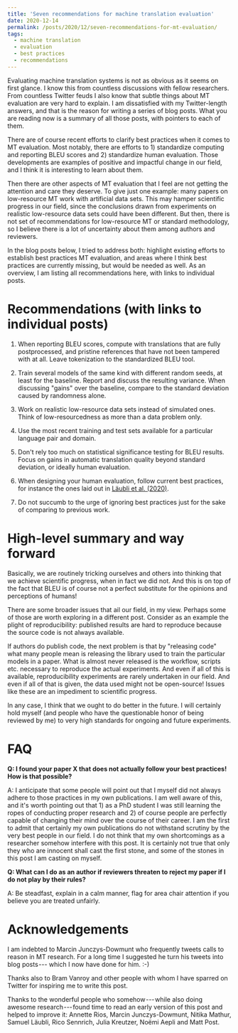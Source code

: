 ```yaml
---
title: 'Seven recommendations for machine translation evaluation'
date: 2020-12-14
permalink: /posts/2020/12/seven-recommendations-for-mt-evaluation/
tags:
  - machine translation
  - evaluation
  - best practices
  - recommendations
---
```


Evaluating machine translation systems is not as obvious as it seems on first glance. I know this from countless discussions with fellow researchers.
From countless Twitter feuds I also know that subtle things about MT evaluation are very hard to explain. I am dissatisfied with my Twitter-length answers,
and that is the reason for writing a series of blog posts. What you are reading now is a summary of all those posts, with pointers to each of them.

There are of course recent efforts to clarify best practices when it comes to MT evaluation. Most notably, there are efforts to 1) standardize computing and
reporting BLEU scores and 2) standardize human evaluation. Those developments are examples of positive and impactful change in our field, and I think it is interesting
to learn about them.

Then there are other aspects of MT evaluation that I feel are not getting the attention and care they deserve. To give just one example: many papers on
low-resource MT work with artificial data sets. This may hamper scientific progress in our field, since the conclusions drawn from experiments on realistic
low-resource
data sets could have been different. But then, there is not set of recommendations for low-resource MT or standard methodology, so I believe there is a lot
of uncertainty about them among authors and reviewers. 

In the blog posts below, I tried to address both: highlight existing efforts to establish best practices MT evaluation, and areas where I think best practices are
currently missing, but would be needed as well. As an overview, I am listing all recommendations here, with links to individual posts.

Recommendations (with links to individual posts)
================================================

1. When reporting BLEU scores, compute with translations that are fully postprocessed, and pristine references that have not been tampered with at all.
Leave tokenization to the standardized BLEU tool.

2. Train several models of the same kind with different random seeds, at least for the baseline. Report and discuss the resulting variance. When discussing
"gains" over the baseline, compare to the standard deviation caused by randomness alone.

3. Work on realistic low-resource data sets instead of simulated ones. Think of low-resourcedness as more than a data problem only.

4. Use the most recent training and test sets available for a particular language pair and domain.

5. Don't rely too much on statistical significance testing for BLEU results. Focus on gains in automatic translation quality beyond standard deviation, or
ideally human evaluation.

6. When designing your human evaluation, follow current best practices, for instance the ones laid out in [Läubli et al. (2020)](https://jair.org/index.php/jair/article/view/11371/26573).

7. Do not succumb to the urge of ignoring best practices just for the sake of comparing to previous work.

High-level summary and way forward
===========

Basically, we are routinely tricking ourselves and others into thinking that we achieve scientific progress, when in fact we did not.
And this is on top of the fact that BLEU is of course not a perfect substitute for the opinions and perceptions of humans!

There are some broader issues that ail our field, in my view. Perhaps some of those are worth exploring in a different post.
Consider as an example the plight of reproducibility: published results are hard to reproduce because the source code is not always available.

If authors do publish code, the next problem is that by "releasing code" what many people mean is releasing the library used to train
the particular models in a paper. What is almost never released is the workflow, scripts etc. necessary to reproduce the actual experiments.
And even if all of this is available, reproducibility experiments are rarely undertaken in our field. And even if all of that is given, the data
used might not be open-source! Issues like these are an impediment to scientific progress.

In any case, I think that we ought to do better in the future. I will certainly hold myself (and people who have the questionable honor of being
reviewed by me) to very high standards for ongoing and future experiments.

FAQ
===

**Q: I found your paper X that does not actually follow your best practices! How is that possible?**

A: I anticipate that some people will point out that I myself did not always adhere to those practices in my own publications. I am well aware of this, and it's
worth pointing out that 1) as a PhD student I was still learning the ropes of conducting proper research and 2) of course people are perfectly capable of changing
their mind over the course of their career. I am the first to admit that certainly my own publications do not withstand scrutiny by the very best people in our field.
I do not think that my own shortcomings as a researcher somehow interfere with this post. It is certainly not true that only they who are innocent shall cast the
first stone, and some of the stones in this post I am casting on myself.

**Q: What can I do as an author if reviewers threaten to reject my paper if I do not play by their rules?**

A: Be steadfast, explain in a calm manner, flag for area chair attention if you believe you are treated unfairly.


Acknowledgements
================

I am indebted to Marcin Junczys-Dowmunt who frequently tweets calls to reason in MT research. For a long time I suggested he turn his tweets into blog posts ---
which I now have done for him. :-)

Thanks also to Bram Vanroy and other people with whom I have sparred on Twitter for inspiring me to write this post.

Thanks to the wonderful people who somehow --- while also doing awesome research --- found time to read an early version of this post and helped to improve it:
Annette Rios, Marcin Junczys-Dowmunt, Nitika Mathur, Samuel Läubli, Rico Sennrich, Julia Kreutzer, Noëmi Aepli and Matt Post.
